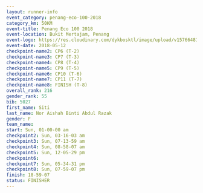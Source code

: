 ```yaml
--- 
layout: runner-info 
event_category: penang-eco-100-2018 
category_km: 50KM 
event-title: Penang Eco 100 2018 
event-location: Bukit Mertajam, Penang 
event-logo: https://res.cloudinary.com/dykbosktl/image/upload/v1576648106/Logo/Logo_lovxhg.jpg 
event-date: 2018-05-12 
checkpoint-name2: CP6 (T-2) 
checkpoint-name3: CP7 (T-3) 
checkpoint-name4: CP8 (T-4) 
checkpoint-name5: CP9 (T-5) 
checkpoint-name6: CP10 (T-6) 
checkpoint-name7: CP11 (T-7) 
checkpoint-name8: FINISH (T-8) 
overall_rank: 216
gender_rank: 55
bib: 5027
first_name: Siti
last_name: Nor Aishah Binti Abdul Razak
gender: F
team_name: 
start: Sun, 01-00-00 am
checkpoint2: Sun, 03-16-03 am
checkpoint3: Sun, 07-13-59 am
checkpoint4: Sun, 08-58-07 am
checkpoint5: Sun, 12-05-29 pm
checkpoint6: 
checkpoint7: Sun, 05-34-31 pm
checkpoint8: Sun, 07-59-07 pm
finish: 18-59-07
status: FINISHER
--- 
```


